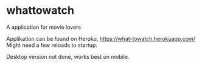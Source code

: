 # whattowatch
A application for movie lovers

Applikation can be found on Heroku, https://what-towatch.herokuapp.com/
Might need a few reloads to startup.

Desktop version not done, works best on mobile.
